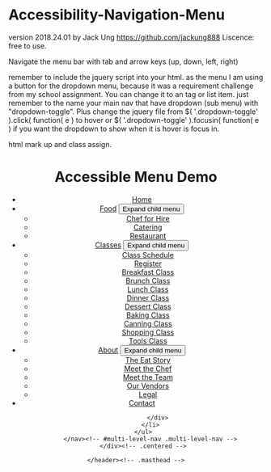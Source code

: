 # Accessibility-Navigation-Menu
version 2018.24.01 by Jack Ung  https://github.com/jackung888
Liscence: free to use.

Navigate the menu bar with tab and arrow keys (up, down, left, right)

remember to include the jquery script into your html.
as the menu I am using a button for the dropdown menu, because it was a requirement challenge from my school assignment.
You can change it to an tag or list item. just remember to the name your main nav that have dropdown (sub menu) with "dropdown-toggle". Plus change the jquery file from 	$( '.dropdown-toggle' ).click( function( e ) to hover or 	$( '.dropdown-toggle' ).focusin( function( e ) if you want the dropdown  to show when it is hover is focus in.

html mark up and class assign.

   <header class="masthead clear">
        <div class="centered">
            <div class="site-branding">
                <h1 class="site-title">Accessible Menu Demo</h1>
            </div><!-- .site-title -->
            <nav id="multi-level-nav" class="multi-level-nav menu" aria-label="Main Menu">
                <ul>
                    <li ><a class="close-menu-if-focus move" href="#">Home</a></li>
                    <li class="has-children">
                        <a class="close-menu-if-focus move " href="#">Food</a>
                        <button class="dropdown-toggle move " aria-expanded="false"><span class="screen-reader-text">Expand child menu</span></button>
                        <ul class="sub-menu" role='menu'>
                            <li><a class="move-up-down" href="#">Chef for Hire</a></li>
                            <li><a class="move-up-down" href="#">Catering</a></li>
                            <li><a class="move-up-down" href="#">Restaurant</a></li>
                        </ul>
                    </li>
                    <li class="has-children">
                        <a class="close-menu-if-focus move" href="#">Classes</a>
                        <button class="dropdown-toggle move" aria-expanded="false"><span class="screen-reader-text">Expand child menu</span></button>
                        <ul class="sub-menu" role="menu">
                            <li><a class="move-up-down" href="#">Class Schedule</a></li>
                            <li><a class="move-up-down" href="#">Register</a></li>
                            <li><a class="move-up-down" href="#">Breakfast Class</a></li>
                            <li><a class="move-up-down" href="#">Brunch Class</a></li>
                            <li><a class="move-up-down" href="#">Lunch Class</a></li>
                            <li><a class="move-up-down" href="#">Dinner Class</a></li>
                            <li><a class="move-up-down" href="#">Dessert Class</a></li>
                            <li><a class="move-up-down" href="#">Baking Class</a></li>
                            <li><a class="move-up-down" href="#">Canning Class</a></li>
                            <li><a class="move-up-down" href="#">Shopping Class</a></li>
                            <li><a class="move-up-down" href="#">Tools Class</a></li>
                        </ul>
                    </li>
                    <li class="has-children">
                        <a class="close-menu-if-focus move " href="#">About</a>
                        <button class="dropdown-toggle move " aria-expanded="false"><span class="screen-reader-text">Expand child menu</span></button>
                        <ul class="sub-menu">
                            <li><a class="move-up-down" href="#">The Eat Story</a></li>
                            <li><a class="move-up-down" href="#">Meet the Chef</a></li>
                            <li><a class="move-up-down" href="#">Meet the Team</a></li>
                            <li><a class="move-up-down" href="#">Our Vendors</a></li>
                            <li><a class="move-up-down" href="#">Legal</a></li>
                        </ul>
                    </li>
                    <li ><a class="close-menu-if-focus move" href="#">Contact</a></li>
                </ul>

                </div>
            </li>
        </ul>
            </nav><!-- #multi-level-nav .multi-level-nav -->
        </div><!-- .centered -->

    </header><!-- .masthead -->

